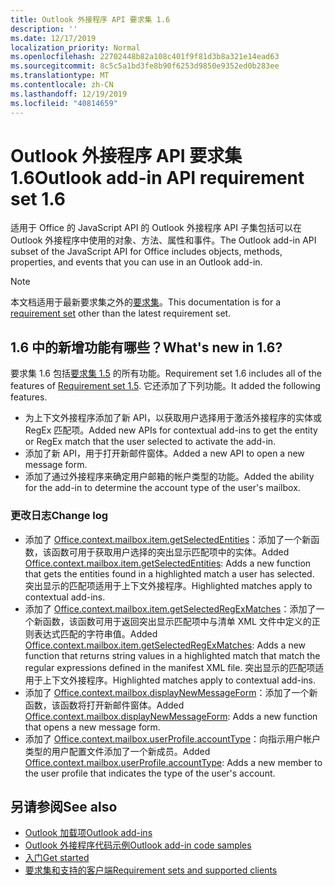 ```yaml
---
title: Outlook 外接程序 API 要求集 1.6
description: ''
ms.date: 12/17/2019
localization_priority: Normal
ms.openlocfilehash: 22702448b82a108c401f9f81d3b8a321e14ead63
ms.sourcegitcommit: 8c5c5a1bd3fe8b90f6253d9850e9352ed0b283ee
ms.translationtype: MT
ms.contentlocale: zh-CN
ms.lasthandoff: 12/19/2019
ms.locfileid: "40814659"
---
```

# <a name="outlook-add-in-api-requirement-set-16"></a><span data-ttu-id="151b3-102">Outlook 外接程序 API 要求集 1.6</span><span class="sxs-lookup"><span data-stu-id="151b3-102">Outlook add-in API requirement set 1.6</span></span>

<span data-ttu-id="151b3-103">适用于 Office 的 JavaScript API 的 Outlook 外接程序 API 子集包括可以在 Outlook 外接程序中使用的对象、方法、属性和事件。</span><span class="sxs-lookup"><span data-stu-id="151b3-103">The Outlook add-in API subset of the JavaScript API for Office includes objects, methods, properties, and events that you can use in an Outlook add-in.</span></span>

> [!NOTE]
> <span data-ttu-id="151b3-104">本文档适用于最新要求集之外的[要求集](/office/dev/add-ins/reference/requirement-sets/outlook-api-requirement-sets)。</span><span class="sxs-lookup"><span data-stu-id="151b3-104">This documentation is for a [requirement set](/office/dev/add-ins/reference/requirement-sets/outlook-api-requirement-sets) other than the latest requirement set.</span></span>

## <a name="whats-new-in-16"></a><span data-ttu-id="151b3-105">1.6 中的新增功能有哪些？</span><span class="sxs-lookup"><span data-stu-id="151b3-105">What's new in 1.6?</span></span>

<span data-ttu-id="151b3-106">要求集 1.6 包括[要求集 1.5](../requirement-set-1.5/outlook-requirement-set-1.5.md) 的所有功能。</span><span class="sxs-lookup"><span data-stu-id="151b3-106">Requirement set 1.6 includes all of the features of [Requirement set 1.5](../requirement-set-1.5/outlook-requirement-set-1.5.md).</span></span> <span data-ttu-id="151b3-107">它还添加了下列功能。</span><span class="sxs-lookup"><span data-stu-id="151b3-107">It added the following features.</span></span>

- <span data-ttu-id="151b3-108">为上下文外接程序添加了新 API，以获取用户选择用于激活外接程序的实体或 RegEx 匹配项。</span><span class="sxs-lookup"><span data-stu-id="151b3-108">Added new APIs for contextual add-ins to get the entity or RegEx match that the user selected to activate the add-in.</span></span>
- <span data-ttu-id="151b3-109">添加了新 API，用于打开新邮件窗体。</span><span class="sxs-lookup"><span data-stu-id="151b3-109">Added a new API to open a new message form.</span></span>
- <span data-ttu-id="151b3-110">添加了通过外接程序来确定用户邮箱的帐户类型的功能。</span><span class="sxs-lookup"><span data-stu-id="151b3-110">Added the ability for the add-in to determine the account type of the user's mailbox.</span></span>

### <a name="change-log"></a><span data-ttu-id="151b3-111">更改日志</span><span class="sxs-lookup"><span data-stu-id="151b3-111">Change log</span></span>

- <span data-ttu-id="151b3-112">添加了 [Office.context.mailbox.item.getSelectedEntities](office.context.mailbox.item.md#methods)：添加了一个新函数，该函数可用于获取用户选择的突出显示匹配项中的实体。</span><span class="sxs-lookup"><span data-stu-id="151b3-112">Added [Office.context.mailbox.item.getSelectedEntities](office.context.mailbox.item.md#methods): Adds a new function that gets the entities found in a highlighted match a user has selected.</span></span> <span data-ttu-id="151b3-113">突出显示的匹配项适用于上下文外接程序。</span><span class="sxs-lookup"><span data-stu-id="151b3-113">Highlighted matches apply to contextual add-ins.</span></span>
- <span data-ttu-id="151b3-114">添加了 [Office.context.mailbox.item.getSelectedRegExMatches](office.context.mailbox.item.md#methods)：添加了一个新函数，该函数可用于返回突出显示匹配项中与清单 XML 文件中定义的正则表达式匹配的字符串值。</span><span class="sxs-lookup"><span data-stu-id="151b3-114">Added [Office.context.mailbox.item.getSelectedRegExMatches](office.context.mailbox.item.md#methods): Adds a new function that returns string values in a highlighted match that match the regular expressions defined in the manifest XML file.</span></span> <span data-ttu-id="151b3-115">突出显示的匹配项适用于上下文外接程序。</span><span class="sxs-lookup"><span data-stu-id="151b3-115">Highlighted matches apply to contextual add-ins.</span></span>
- <span data-ttu-id="151b3-116">添加了 [Office.context.mailbox.displayNewMessageForm](office.context.mailbox.md#methods)：添加了一个新函数，该函数将打开新邮件窗体。</span><span class="sxs-lookup"><span data-stu-id="151b3-116">Added [Office.context.mailbox.displayNewMessageForm](office.context.mailbox.md#methods): Adds a new function that opens a new message form.</span></span>
- <span data-ttu-id="151b3-117">添加了 [Office.context.mailbox.userProfile.accountType](office.context.mailbox.userprofile.md#properties)：向指示用户帐户类型的用户配置文件添加了一个新成员。</span><span class="sxs-lookup"><span data-stu-id="151b3-117">Added [Office.context.mailbox.userProfile.accountType](office.context.mailbox.userprofile.md#properties): Adds a new member to the user profile that indicates the type of the user's account.</span></span>

## <a name="see-also"></a><span data-ttu-id="151b3-118">另请参阅</span><span class="sxs-lookup"><span data-stu-id="151b3-118">See also</span></span>

- [<span data-ttu-id="151b3-119">Outlook 加载项</span><span class="sxs-lookup"><span data-stu-id="151b3-119">Outlook add-ins</span></span>](/outlook/add-ins/)
- [<span data-ttu-id="151b3-120">Outlook 外接程序代码示例</span><span class="sxs-lookup"><span data-stu-id="151b3-120">Outlook add-in code samples</span></span>](https://developer.microsoft.com/outlook/gallery/?filterBy=Outlook,Samples,Add-ins)
- [<span data-ttu-id="151b3-121">入门</span><span class="sxs-lookup"><span data-stu-id="151b3-121">Get started</span></span>](/outlook/add-ins/quick-start)
- [<span data-ttu-id="151b3-122">要求集和支持的客户端</span><span class="sxs-lookup"><span data-stu-id="151b3-122">Requirement sets and supported clients</span></span>](../../requirement-sets/outlook-api-requirement-sets.md)
